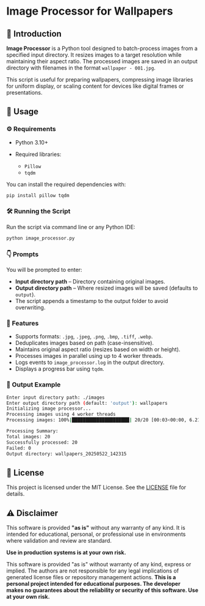 # Image Processor for Wallpapers

## 📸 Introduction

**Image Processor** is a Python tool designed to batch-process images from a specified input directory. It resizes images to a target resolution while maintaining their aspect ratio. The processed images are saved in an output directory with filenames in the format `wallpaper - 001.jpg`.

This script is useful for preparing wallpapers, compressing image libraries for uniform display, or scaling content for devices like digital frames or presentations.


## 🚀 Usage

### ⚙️ Requirements

* Python 3.10+
* Required libraries:

  * `Pillow`
  * `tqdm`

You can install the required dependencies with:

```bash
pip install pillow tqdm
```

### 🛠️ Running the Script

Run the script via command line or any Python IDE:

```bash
python image_processor.py
```

### 👇 Prompts

You will be prompted to enter:

* **Input directory path** – Directory containing original images.
* **Output directory path** – Where resized images will be saved (defaults to `output`).
* The script appends a timestamp to the output folder to avoid overwriting.

### 🧠 Features

* Supports formats: `.jpg`, `.jpeg`, `.png`, `.bmp`, `.tiff`, `.webp`.
* Deduplicates images based on path (case-insensitive).
* Maintains original aspect ratio (resizes based on width or height).
* Processes images in parallel using up to 4 worker threads.
* Logs events to `image_processor.log` in the output directory.
* Displays a progress bar using `tqdm`.

### 📄 Output Example

```bash
Enter input directory path: ./images
Enter output directory path (default: 'output'): wallpapers
Initializing image processor...
Processing images using 4 worker threads
Processing images: 100%|█████████████████████| 20/20 [00:03<00:00, 6.21img/s]

Processing Summary:
Total images: 20
Successfully processed: 20
Failed: 0
Output directory: wallpapers_20250522_142315
```

## 📝 License

This project is licensed under the MIT License. See the [LICENSE](LICENSE) file for details.

## ⚠️ Disclaimer

This software is provided **"as is"** without any warranty of any kind. It is intended for educational, personal, or professional use in environments where validation and review are standard.

**Use in production systems is at your own risk.**

This software is provided "as is" without warranty of any kind, express or implied. The authors are not responsible for any legal implications of generated license files or repository management actions.  **This is a personal project intended for educational purposes. The developer makes no guarantees about the reliability or security of this software. Use at your own risk.**